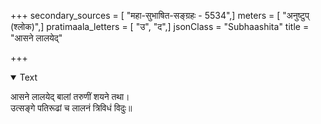 +++
secondary_sources = [ "महा-सुभाषित-सङ्ग्रहः - 5534",]
meters = [ "अनुष्टुप् (श्लोक)",]
pratimaala_letters = [ "उ", "द",]
jsonClass = "Subhaashita"
title = "आसने लालयेद्"

+++

<details open><summary>Text</summary>

आसने लालयेद् बालां तरुणीं शयने तथा।  
उत्सङ्गे पतिरूढां च लालनं त्रिविधं विदुः॥
</details>
